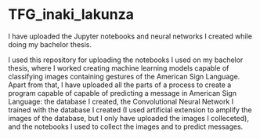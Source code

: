 # TFG_inaki_lakunza
I have uploaded the Jupyter notebooks and neural networks I created while doing my bachelor thesis.

I used this repository for uploading the notebooks I used on my bachelor thesis, where I worked creating machine learning models capable of classifying images containing gestures of the American Sign Language. Apart from that, I have uploaded all the parts of a process to create a program capable of capable of predicting a message in American Sign Language: the database I created, the Convolutional Neural Network I trained with the database I created (I used artificial extension to amplify the images of the database, but I only have uploaded the images I colleceted), and the notebooks I used to collect the images and to predict messages.
